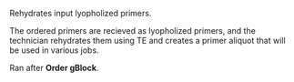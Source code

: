 Rehydrates input lyopholized primers.

The ordered primers are recieved as lyopholized primers, and the technician rehydrates them using TE and creates a primer aliquot that will be used in various jobs. 

Ran after **Order gBlock**.